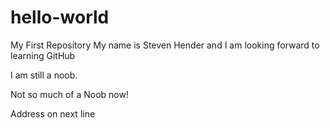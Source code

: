 # hello-world
My First Repository
My name is Steven Hender and I am looking forward to learning GitHub

I am still a noob.

Not so much of a Noob now!

Address on next line
